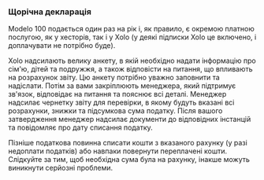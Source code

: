 ### Щорічна декларація

Modelo 100 подається один раз на рік і, як правило, є окремою платною послугою, як у хесторів, так і у Xolo (у деякі
підписки Xolo це включено, і доплачувати не потрібно буде).

Xolo надсилають велику анкету, в якій необхідно надати інформацію про сім'ю, дітей та подружжя, а також відповісти на
питання, що впливають на розрахунок звіту. Цю анкету потрібно уважно заповнити та надіслати. Потім за вами закріплюють
менеджера, який підтримує зв'язок, відповідає на питання та пояснює всі деталі. Менеджер надсилає чернетку звіту для
перевірки, в якому будуть вказані всі розрахунки, знижки та підсумкова сума податку. Після вашого затвердження менеджер
надсилає документи до відповідних інстанцій та повідомляє про дату списання податку.

Пізніше податкова повинна списати кошти з вказаного рахунку (у разі недоплати податків) або навпаки повернути
переплачені кошти. Слідкуйте за тим, щоб необхідна сума була на рахунку, інакше можуть виникнути серйозні проблеми.
